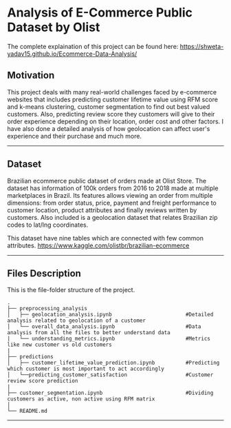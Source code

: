 # Analysis of E-Commerce Public Dataset by Olist
The complete explaination of this project can be found here:
https://shweta-yadav15.github.io/Ecommerce-Data-Analysis/
## Motivation
This project deals with many real-world challenges faced by e-commerce websites that includes predicting customer lifetime value using RFM score and k-means clustering, customer segmentation to find out best valued customers. Also, predicting review score they customers will give to their order experience depending on their location, order cost and other factors. I have also done a detailed analysis of how geolocation can affect user's experience and their purchase and much more.

---

## Dataset
Brazilian ecommerce public dataset of orders made at Olist Store. The dataset has information of 100k orders from 2016 to 2018 made at multiple marketplaces in Brazil. Its features allows viewing an order from multiple dimensions: from order status, price, payment and freight performance to customer location, product attributes and finally reviews written by customers. Also included is a geolocation dataset that relates Brazilian zip codes to lat/lng coordinates.

This dataset have nine tables which are connected with few common attributes.
https://www.kaggle.com/olistbr/brazilian-ecommerce

---

## Files Description
This is the file-folder structure of the project.

```
.
├── preprocessing_analysis     
│   ├── geolocation_analysis.ipynb                        #Detailed analysis related to geolocation of a customer
│   └── overall_data_analysis.ipynb                       #Data analysis from all the files to better understand data
|   └── understanding_metrics.ipynb                       #Metrics like new customer vs old customers
|
├── predictions                   
│   ├── customer_lifetime_value_prediction.ipynb          #Predicting which customer is most important to act accordingly  
│   └──predicting_customer_satisfaction                   #Customer review score prediction
|
├── customer_segmentation.ipynb                           #Dividing customers as active, non active using RFM matrix
│           
└── README.md
```
---

